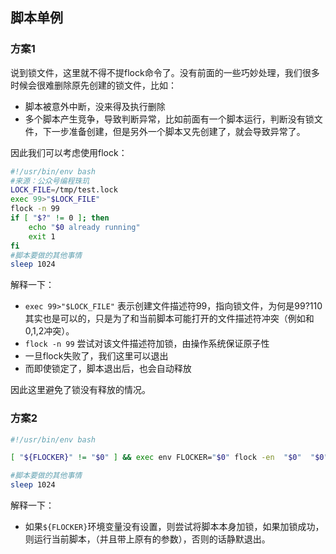 

## 脚本单例

### 方案1

说到锁文件，这里就不得不提flock命令了。没有前面的一些巧妙处理，我们很多时候会很难删除原先创建的锁文件，比如：

- 脚本被意外中断，没来得及执行删除
- 多个脚本产生竞争，导致判断异常，比如前面有一个脚本运行，判断没有锁文件，下一步准备创建，但是另外一个脚本又先创建了，就会导致异常了。

因此我们可以考虑使用flock：

```sh
#!/usr/bin/env bash
#来源：公众号编程珠玑
LOCK_FILE=/tmp/test.lock
exec 99>"$LOCK_FILE"
flock -n 99
if [ "$?" != 0 ]; then
    echo "$0 already running"
    exit 1
fi
#脚本要做的其他事情
sleep 1024
```

解释一下：

- `exec 99>"$LOCK_FILE"` 表示创建文件描述符99，指向锁文件，为何是99?110其实也是可以的，只是为了和当前脚本可能打开的文件描述符冲突（例如和0,1,2冲突）。
- `flock -n 99`  尝试对该文件描述符加锁，由操作系统保证原子性
- 一旦flock失败了，我们这里可以退出
- 而即使锁定了，脚本退出后，也会自动释放

因此这里避免了锁没有释放的情况。

### 方案2

```sh
#!/usr/bin/env bash

[ "${FLOCKER}" != "$0" ] && exec env FLOCKER="$0" flock -en  "$0"  "$0"  "$@" || :

#脚本要做的其他事情
sleep 1024
```

解释一下：

- 如果`${FLOCKER}`环境变量没有设置，则尝试将脚本本身加锁，如果加锁成功，则运行当前脚本，（并且带上原有的参数），否则的话静默退出。
